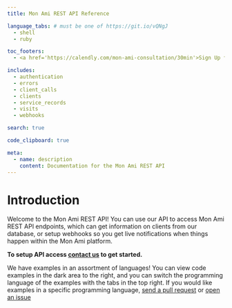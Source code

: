```yaml
---
title: Mon Ami REST API Reference

language_tabs: # must be one of https://git.io/vQNgJ
  - shell
  - ruby

toc_footers:
  - <a href='https://calendly.com/mon-ami-consultation/30min'>Sign Up for a Developer Key</a>

includes:
  - authentication
  - errors
  - client_calls
  - clients
  - service_records
  - visits
  - webhooks

search: true

code_clipboard: true

meta:
  - name: description
    content: Documentation for the Mon Ami REST API
---
```


# Introduction

Welcome to the Mon Ami REST API! You can use our API to access Mon Ami REST API endpoints, which can get information on clients from our database, or setup webhooks so you get live notifications when things happen within the Mon Ami platform.

**To setup API access [contact us](https://calendly.com/mon-ami-consultation/30min) to get started.**

We have examples in an assortment of languages! You can view code examples in the dark area to the right, and you can switch the programming language of the examples with the tabs in the top right. If you would like examples in a specific programming language, [send a pull request](https://github.com/mes-amis/docs.monami.io/pulls) or [open an issue](https://github.com/mes-amis/docs.monami.io/issues)
